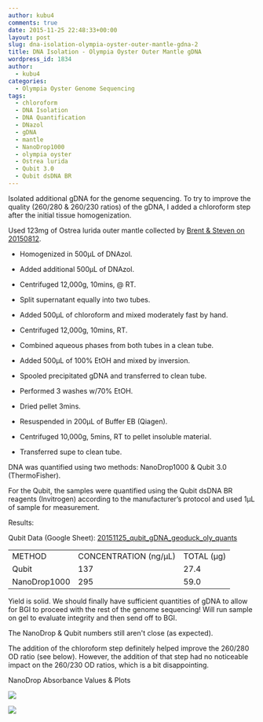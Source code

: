 ```yaml
---
author: kubu4
comments: true
date: 2015-11-25 22:48:33+00:00
layout: post
slug: dna-isolation-olympia-oyster-outer-mantle-gdna-2
title: DNA Isolation - Olympia Oyster Outer Mantle gDNA
wordpress_id: 1834
author:
  - kubu4
categories:
  - Olympia Oyster Genome Sequencing
tags:
  - chloroform
  - DNA Isolation
  - DNA Quantification
  - DNazol
  - gDNA
  - mantle
  - NanoDrop1000
  - olympia oyster
  - Ostrea lurida
  - Qubit 3.0
  - Qubit dsDNA BR
---
```


Isolated additional gDNA for the genome sequencing. To try to improve the quality (260/280 & 260/230 ratios) of the gDNA, I added a chloroform step after the initial tissue homogenization.

Used 123mg of Ostrea lurida outer mantle collected by [Brent & Steven on 20150812](https://onsnetwork.org/halfshell/2015/08/12/another-day-another-species/).




    
  * Homogenized in 500μL of DNAzol.

    
  * Added additional 500μL of DNAzol.

    
  * Centrifuged 12,000g, 10mins, @ RT.

    
  * Split supernatant equally into two tubes.

    
  * Added 500μL of chloroform and mixed moderately fast by hand.

    
  * Centrifuged 12,000g, 10mins, RT.

    
  * Combined aqueous phases from both tubes in a clean tube.

    
  * Added 500μL of 100% EtOH and mixed by inversion.

    
  * Spooled precipitated gDNA and transferred to clean tube.

    
  * Performed 3 washes w/70% EtOH.

    
  * Dried pellet 3mins.

    
  * Resuspended in 200μL of Buffer EB (Qiagen).

    
  * Centrifuged 10,000g, 5mins, RT to pellet insoluble material.

    
  * Transferred supe to clean tube.



DNA was quantified using two methods: NanoDrop1000 & Qubit 3.0 (ThermoFisher).

For the Qubit, the samples were quantified using the Qubit dsDNA BR reagents (Invitrogen) according to the manufacturer’s protocol and used 1μL of sample for measurement.

Results:

Qubit Data (Google Sheet): [20151125_qubit_gDNA_geoduck_oly_quants](https://docs.google.com/spreadsheets/d/1ML7lMB_To9GGNcRwemRQzfYgsQgGrckXINwxACfgKck/edit?usp=sharing)

<table >
<tbody >
<tr >

<td >METHOD
</td>

<td >CONCENTRATION (ng/μL)
</td>

<td >TOTAL (μg)
</td>
</tr>
<tr >

<td >Qubit
</td>

<td >137
</td>

<td >27.4
</td>
</tr>
<tr >

<td >NanoDrop1000
</td>

<td >295
</td>

<td >59.0
</td>
</tr>
</tbody>
</table>



Yield is solid. We should finally have sufficient quantities of gDNA to allow for BGI to proceed with the rest of the genome sequencing! Will run sample on gel to evaluate integrity and then send off to BGI.

The NanoDrop & Qubit numbers still aren't close (as expected).

The addition of the chloroform step definitely helped improve the 260/280 OD ratio (see below). However, the addition of that step had no noticeable impact on the 260/230 OD ratios, which is a bit disappointing.



NanoDrop Absorbance Values & Plots



[![](https://eagle.fish.washington.edu/Arabidopsis/20151125_gDNA_geoduck_oly_ODs.JPG)](http://eagle.fish.washington.edu/Arabidopsis/20151125_gDNA_geoduck_oly_ODs.JPG)

[![](https://eagle.fish.washington.edu/Arabidopsis/20151125_gDNA_geoduck_oly_plots.JPG)](http://eagle.fish.washington.edu/Arabidopsis/20151125_gDNA_geoduck_oly_plots.JPG)


